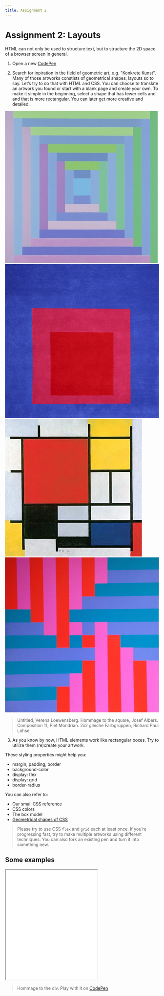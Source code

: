 ```yaml
---
title: Assignment 2
---
```


# Assignment 2: Layouts

HTML can not only be used to structure text, but to structure the 2D space of a browser screen in general.

1. Open a new [CodePen](https://codepen.io/pen)

2. Search for inpiration in the field of geometric art, e.g. "Konkrete Kunst". Many of those artworks constists of geometrical shapes, layouts so to say. Let’s try to do that with HTML and CSS. You can choose to translate an artwork you found or start with a blank page and create your own. To make it simple in the beginning, select a shape that has fewer cells and and that is more rectangular. You can later get more creative and detailed.

<div class="grid col4">
    <img src="/static/media/verena-loewensberg-untitled.jpg" alt="Untitled, Verena Loewensberg" />
    <img src="/static/media/josef-albers-square.jpg" alt="Hommage to the square, Josef Albers" />
    <img src="/static/media/piet-mondrian-komposition-11.jpg" alt="Composition 11, Piet Mondrian" />
    <img src="/static/media/richard-paul-lohse-2x2.jpg" alt="2x2 gleiche Farbgruppen, Richard Paul Lohse" />
</div>

> Untitled, Verena Loewensberg. Hommage to the square, Josef Albers. Composition 11, Piet Mondrian. 2x2 gleiche Farbgruppen, Richard Paul Lohse

3. As you know by now, HTML elements work like rectangular boxes. Try to utilize them (re)create your artwork.

These styling properties might help you:

- margin, padding, border
- background-color
- display: flex
- display: grid
- border-radius

You can also refer to:
- Our small CSS reference
- CSS colors
- The box model
- [Geometrical shapes of CSS](https://css-tricks.com/the-shapes-of-css/)

> Please try to use CSS `flex` and `grid` each at least once. If you’re progressing fast, try to make multiple artworks using different techniques. You can also fork an existing pen and turn it into something new.

## Some examples

<iframe height="360" src="/examples/josef-albers-hommage-to-the-div/embed"></iframe>

> Hommage to the div. Play with it on [CodePen](https://codepen.io/moritzebeling/pen/PopOJeW)
